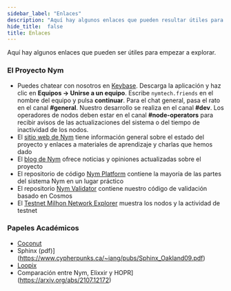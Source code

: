 ```yaml
---
sidebar_label: "Enlaces"
description: "Aquí hay algunos enlaces que pueden resultar útiles para empezar a explorar Nym, y la comunidad Nym"
hide_title:  false
title: Enlaces
---
```


 

Aquí hay algunos enlaces que pueden ser útiles para empezar a explorar.

### El Proyecto Nym

- Puedes chatear con nosotros en [Keybase](https://keybase.io). Descarga la aplicación y haz clic en **Equipos -> Unirse a un equipo**. Escribe `nymtech.friends` en el nombre del equipo y pulsa **continuar**. Para el chat general, pasa el rato en el canal **#general**. Nuestro desarrollo se realiza en el canal **#dev**. Los operadores de nodos deben estar en el canal **#node-operators** para recibir avisos de las actualizaciones del sistema o del tiempo de inactividad de los nodos.
- El [sitio web de Nym](https://nymtech.net) tiene información general sobre el estado del proyecto y enlaces a materiales de aprendizaje y charlas que hemos dado
- El [blog de Nym](https://medium.com/nymtech) ofrece noticias y opiniones actualizadas sobre el proyecto
- El repositorio de código [Nym Platform](https://github.com/nymtech/nym) contiene la mayoría de las partes del sistema Nym en un lugar práctico
- El repositorio [Nym Validator](https://github.com/nymtech/nym-validator) contiene nuestro código de validación basado en Cosmos
- El [Testnet Milhon Network Explorer](https://testnet-milhon-explorer.nymtech.net) muestra los nodos y la actividad de testnet

### Papeles Académicos

- [Coconut](https://arxiv.org/abs/1802.07344)
- Sphinx (pdf)](https://www.cypherpunks.ca/~iang/pubs/Sphinx_Oakland09.pdf)
- [Loopix](https://arxiv.org/abs/1703.00536)
- Comparación entre Nym, Elixxir y HOPR](https://arxiv.org/abs/2107.12172)